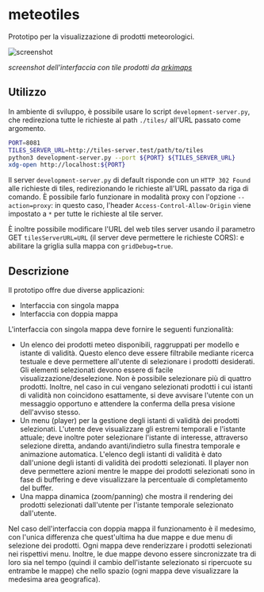 # meteotiles

Prototipo per la visualizzazione di prodotti meteorologici.

![screenshot](https://user-images.githubusercontent.com/13255425/219043356-2dd789d3-005f-4718-a779-904523b29f61.png)

*screenshot dell'interfaccia con tile prodotti da [arkimaps](https://github.com/ARPA-SIMC/arkimaps)*

## Utilizzo

In ambiente di sviluppo, è possibile usare lo script `development-server.py`,
che redireziona tutte le richieste al path `./tiles/` all'URL passato come argomento.

```bash
PORT=8081
TILES_SERVER_URL=http://tiles-server.test/path/to/tiles
python3 development-server.py --port ${PORT} ${TILES_SERVER_URL}
xdg-open http://localhost:${PORT}
```

Il server `development-server.py` di default risponde con un `HTTP 302 Found` alle
richieste di tiles, redirezionando le richieste all'URL passato da riga di
comando. È possibile farlo funzionare in modalità proxy con l'opzione
`--action=proxy`: in questo caso, l'header `Access-Control-Allow-Origin` viene
impostato a `*` per tutte le richieste al tile server.

È inoltre possibile modificare l'URL del web tiles server usando il parametro
GET `tilesServerURL=URL` (il server deve permettere le richieste CORS): e
abilitare la griglia sulla mappa con `gridDebug=true`.

## Descrizione

Il prototipo offre due diverse applicazioni:

- Interfaccia con singola mappa
- Interfaccia con doppia mappa

L'interfaccia con singola mappa deve fornire le seguenti funzionalità:

- Un elenco dei prodotti meteo disponibili, raggruppati per modello e istante di
  validità. Questo elenco deve essere filtrabile mediante ricerca testuale e
  deve permettere all'utente di selezionare i prodotti desiderati. Gli elementi
  selezionati devono essere di facile visualizzazione/deselezione. Non è possibile
  selezionare più di quattro prodotti. Inoltre, nel caso in cui vengano selezionati
  prodotti i cui istanti di validità non coincidono esattamente, si deve avvisare
  l'utente con un messaggio opportuno e attendere la conferma della presa visione
  dell'avviso stesso.
- Un menu (player) per la gestione degli istanti di validità dei prodotti selezionati. L'utente
  deve visualizzare gli estremi temporali e l'istante attuale; deve inoltre poter
  selezionare l'istante di interesse, attraverso selezione diretta, andando
  avanti/indietro sulla finestra temporale e animazione automatica. L'elenco degli istanti
  di validità è dato dall'unione degli istanti di validità dei prodotti selezionati.
  Il player non deve permettere azioni mentre le mappe dei prodotti selezionati sono
  in fase di buffering e deve visualizzare la percentuale di completamento del buffer.
- Una mappa dinamica (zoom/panning) che mostra il rendering dei prodotti selezionati
  dall'utente per l'istante temporale selezionato dall'utente.


Nel caso dell'interfaccia con doppia mappa il funzionamento è il medesimo, con
l'unica differenza che quest'ultima ha due mappe e due menu di selezione dei
prodotti. Ogni mappa deve renderizzare i prodotti selezionati nei rispettivi
menu. Inoltre, le due mappe devono essere sincronizzate tra di loro sia nel
tempo (quindi il cambio dell'istante selezionato si ripercuote su entrambe le
mappe) che nello spazio (ogni mappa deve visualizzare la medesima area
geografica).
